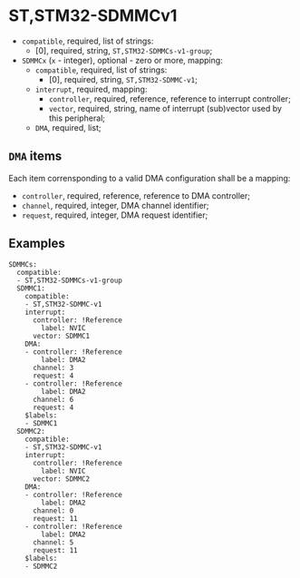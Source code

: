 ST,STM32-SDMMCv1
================

- `compatible`, required, list of strings:
  - [0], required, string, `ST,STM32-SDMMCs-v1-group`;
- `SDMMCx` (`x` - integer), optional - zero or more, mapping:
  - `compatible`, required, list of strings:
    - [0], required, string, `ST,STM32-SDMMC-v1`;
  - `interrupt`, required, mapping:
    - `controller`, required, reference, reference to interrupt controller;
    - `vector`, required, string, name of interrupt (sub)vector used by this peripheral;
  - `DMA`, required, list;

`DMA` items
-----------

Each item corrensponding to a valid DMA configuration shall be a mapping:
- `controller`, required, reference, reference to DMA controller;
- `channel`, required, integer, DMA channel identifier;
- `request`, required, integer, DMA request identifier;

Examples
--------

```
SDMMCs:
  compatible:
  - ST,STM32-SDMMCs-v1-group
  SDMMC1:
    compatible:
    - ST,STM32-SDMMC-v1
    interrupt:
      controller: !Reference
        label: NVIC
      vector: SDMMC1
    DMA:
    - controller: !Reference
        label: DMA2
      channel: 3
      request: 4
    - controller: !Reference
        label: DMA2
      channel: 6
      request: 4
    $labels:
    - SDMMC1
  SDMMC2:
    compatible:
    - ST,STM32-SDMMC-v1
    interrupt:
      controller: !Reference
        label: NVIC
      vector: SDMMC2
    DMA:
    - controller: !Reference
        label: DMA2
      channel: 0
      request: 11
    - controller: !Reference
        label: DMA2
      channel: 5
      request: 11
    $labels:
    - SDMMC2
```
